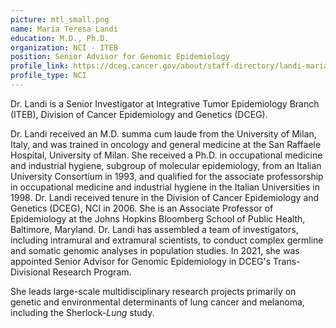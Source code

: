 ```yaml
---
picture: mtl_small.png
name: Maria Teresa Landi
education: M.D., Ph.D.
organization: NCI - ITEB
position: Senior Advisor for Genomic Epidemiology
profile_link: https://dceg.cancer.gov/about/staff-directory/landi-maria
profile_type: NCI
---
```


Dr. Landi is a Senior Investigator at Integrative Tumor Epidemiology Branch (ITEB), Division of Cancer Epidemiology and Genetics (DCEG).

Dr. Landi received an M.D. summa cum laude from the University of Milan, Italy, and was trained in oncology and general medicine at the San Raffaele Hospital, University of Milan. She received a Ph.D. in occupational medicine and industrial hygiene, subgroup of molecular epidemiology, from an Italian University Consortium in 1993, and qualified for the associate professorship in occupational medicine and industrial hygiene in the Italian Universities in 1998. Dr. Landi received tenure in the Division of Cancer Epidemiology and Genetics (DCEG), NCI in 2006. She is an Associate Professor of Epidemiology at the Johns Hopkins Bloomberg School of Public Health, Baltimore, Maryland. Dr. Landi has assembled a team of investigators, including intramural and extramural scientists, to conduct complex germline and somatic genomic analyses in population studies. In 2021, she was appointed Senior Advisor for Genomic Epidemiology in DCEG's Trans-Divisional Research Program.

She leads large-scale multidisciplinary research projects primarily on genetic and environmental determinants of lung cancer and melanoma, including the Sherlock-*Lung* study.
